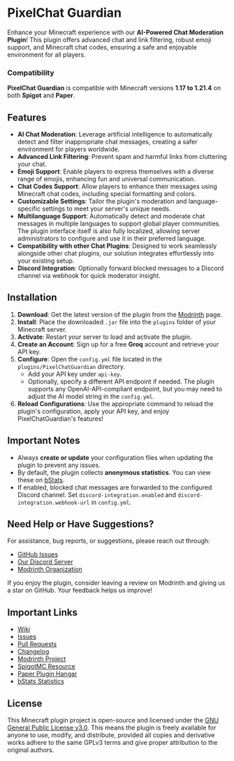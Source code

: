 # PixelChat Guardian

Enhance your Minecraft experience with our **AI-Powered Chat Moderation Plugin**! This plugin offers advanced chat and
link filtering, robust emoji support, and Minecraft chat codes, ensuring a safe and enjoyable environment for all
players.

### Compatibility

**PixelChat Guardian** is compatible with Minecraft versions **1.17 to 1.21.4** on both **Spigot** and **Paper**.

## Features

- **AI Chat Moderation**: Leverage artificial intelligence to automatically detect and filter inappropriate chat
  messages, creating a safer environment for players worldwide.
- **Advanced Link Filtering**: Prevent spam and harmful links from cluttering your chat.
- **Emoji Support**: Enable players to express themselves with a diverse range of emojis, enhancing fun and universal
  communication.
- **Chat Codes Support**: Allow players to enhance their messages using Minecraft chat codes, including special
  formatting and colors.
- **Customizable Settings**: Tailor the plugin's moderation and language-specific settings to meet your server's unique
  needs.
- **Multilanguage Support**: Automatically detect and moderate chat messages in multiple languages to support global
  player communities. The plugin interface itself is also fully localized, allowing server administrators to configure
  and use it in their preferred language.
- **Compatibility with other Chat Plugins**: Designed to work seamlessly alongside other chat plugins, our solution
  integrates effortlessly into your existing setup.
- **Discord Integration**: Optionally forward blocked messages to a Discord channel via webhook for quick moderator insight.

## Installation

1. **Download**: Get the latest version of the plugin from
   the [Modrinth](https://modrinth.com/plugin/pixelchatguardian/) page.
2. **Install**: Place the downloaded `.jar` file into the `plugins` folder of your Minecraft server.
3. **Activate**: Restart your server to load and activate the plugin.
4. **Create an Account**: Sign up for a free **Groq** account and retrieve your API key.
5. **Configure**: Open the `config.yml` file located in the `plugins/PixelChatGuardian` directory.
    - Add your API key under `api-key`.
    - Optionally, specify a different API endpoint if needed. The plugin supports any OpenAI-API-compliant endpoint,
      but you may need to adjust the AI model string in the `config.yml`.
6. **Reload Configurations**: Use the appropriate command to reload the plugin's configuration, apply your API key, and
   enjoy PixelChatGuardian's features!

## Important Notes

- Always **create or update** your configuration files when updating the plugin to prevent any issues.
- By default, the plugin collects **anonymous statistics**. You can view these
  on [bStats](https://www.bstats.org/plugin/bukkit/PixelChat%20Guardian/23371).
- If enabled, blocked chat messages are forwarded to the configured Discord channel. Set `discord-integration.enabled` and `discord-integration.webhook-url` in `config.yml`.

## Need Help or Have Suggestions?

For assistance, bug reports, or suggestions, please reach out through:

- [GitHub Issues](https://github.com/PixelMindMC/PixelChatGuardian/issues)
- [Our Discord Server](https://discord.gg/hyGpwCp3zq)
- [Modrinth Organization](https://modrinth.com/organization/pixelmindmc)

If you enjoy the plugin, consider leaving a review on Modrinth and giving us a star on GitHub. Your feedback helps us
improve!

## Important Links

- [Wiki](https://github.com/PixelMindMC/PixelChatGuardian/wiki)
- [Issues](https://github.com/PixelMindMC/PixelChatGuardian/issues)
- [Pull Requests](https://github.com/PixelMindMC/PixelChatGuardian/pulls)
- [Changelog](https://github.com/PixelMindMC/PixelChatGuardian/blob/master/CHANGELOG.md)
- [Modrinth Project](https://modrinth.com/plugin/pixelchatguardian/)
- [SpigotMC Resource](https://www.spigotmc.org/resources/pixelchat-guardian.120146/)
- [Paper Plugin Hangar](https://hangar.papermc.io/PixelMindMC/PixelChat_Guardian)
- [bStats Statistics](https://www.bstats.org/plugin/bukkit/PixelChat%20Guardian/23371)

## License

This Minecraft plugin project is open-source and licensed under
the [GNU General Public License v3.0](https://github.com/PixelMindMC/PixelChatGuardian/blob/master/LICENSE). This means
the plugin is freely available for anyone to use, modify, and distribute, provided all copies and derivative works
adhere to the same GPLv3 terms and give proper attribution to the original authors.